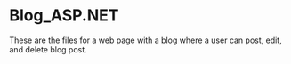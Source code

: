 # Blog_ASP.NET
These are the files for a web page with a blog where a user can post, edit, and delete blog post.

